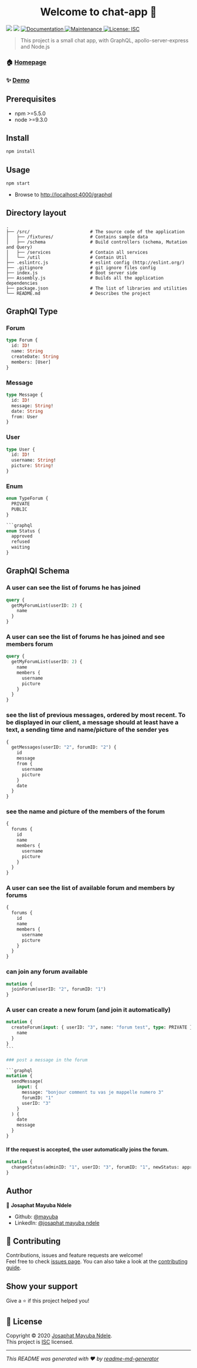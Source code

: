 <h1 align="center">Welcome to chat-app 👋</h1>
<p>
  <img src="https://img.shields.io/badge/npm-%3E%3D5.5.0-blue.svg" />
  <img src="https://img.shields.io/badge/node-%3E%3D9.3.0-blue.svg" />
  <a href="https://github.com/mayuba/chat-app#readme" target="_blank">
    <img alt="Documentation" src="https://img.shields.io/badge/documentation-yes-brightgreen.svg" />
  </a>
  <a href="https://github.com/mayuba/chat-app/graphs/commit-activity" target="_blank">
    <img alt="Maintenance" src="https://img.shields.io/badge/Maintained%3F-yes-green.svg" />
  </a>
  <a href="https://github.com/mayuba/chat-app/blob/master/LICENSE" target="_blank">
    <img alt="License: ISC" src="https://img.shields.io/github/license/mayuba/chat-app" />
  </a>
</p>

> This project is a small chat app, with GraphQL, apollo-server-express and Node.js

### 🏠 [Homepage](https://github.com/mayuba/chat-app#readme)

### ✨ [Demo](localhost:4000/graphql)

## Prerequisites

- npm >=5.5.0
- node >=9.3.0

## Install

```sh
npm install
```

## Usage

```sh
npm start
```

- Browse to [http://localhost:4000/graphql](http://localhost:4000/graphql)

## Directory layout

```
.
├── /src/                       # The source code of the application
│   ├── /fixtures/              # Contains sample data
│   ├── /schema                 # Build controllers (schema, Mutation and Query)
│   ├── /services               # Contain all services
│   └── /util                   # Contain Util
├── .eslintrc.js                # eslint config (http://eslint.org/)
├── .gitignore                  # git ignore files config
├── index.js                    # Boot server side
├── Assembly.js                 # Builds all the application dependencies
├── package.json                # The list of libraries and utilities
└── README.md                   # Describes the project
```

## GraphQl Type

### Forum

```graphql
type Forum {
  id: ID!
  name: String
  createDate: String
  members: [User]
}
```

### Message

```graphql
type Message {
  id: ID!
  message: String!
  date: String
  from: User
}
```

### User

```graphql
type User {
  id: ID!
  username: String!
  picture: String!
}
```

### Enum

````graphql
enum TypeForum {
  PRIVATE
  PUBLIC
}

```graphql
enum Status {
  approved
  refused
  waiting
}
````

## GraphQl Schema

### A user can see the list of forums he has joined

```graphql
query {
  getMyForumList(userID: 2) {
    name
  }
}
```

### A user can see the list of forums he has joined and see members forum

```graphql
query {
  getMyForumList(userID: 2) {
    name
    members {
      username
      picture
    }
  }
}
```

### see the list of previous messages, ordered by most recent. To be displayed in our client, a message should at least have a text, a sending time and name/picture of the sender yes

```graphql
{
  getMessages(userID: "2", forumID: "2") {
    id
    message
    from {
      username
      picture
    }
    date
  }
}
```

### see the name and picture of the members of the forum

```graphql
{
  forums {
    id
    name
    members {
      username
      picture
    }
  }
}
```

### A user can see the list of available forum and members by forums

```graphql
{
  forums {
    id
    name
    members {
      username
      picture
    }
  }
}
```

### can join any forum available

```graphql
mutation {
  joinForum(userID: "2", forumID: "1")
}
```

### A user can create a new forum (and join it automatically)

````graphql
mutation {
  createForum(input: { userID: "3", name: "forum test", type: PRIVATE }) {
    name
  }
}
```

### post a message in the forum

```graphql
mutation {
  sendMessage(
    input: {
      message: "bonjour comment tu vas je mappelle numero 3"
      forumID: "1"
      userID: "3"
    }
  ) {
    date
    message
  }
}
````

#### If the request is accepted, the user automatically joins the forum.

```graphql
mutation {
  changeStatus(adminID: "1", userID: "3", forumID: "1", newStatus: approved)
}
```

## Author

👤 **Josaphat Mayuba Ndele**

- Github: [@mayuba](https://github.com/mayuba)
- LinkedIn: [@josaphat mayuba ndele](https://www.linkedin.com/in/josaphat-mayuba-ndele-18474296/)

## 🤝 Contributing

Contributions, issues and feature requests are welcome!<br />Feel free to check [issues page](https://github.com/mayuba/chat-app/issues). You can also take a look at the [contributing guide](https://github.com/mayuba/chat-app/blob/master/CONTRIBUTING.md).

## Show your support

Give a ⭐️ if this project helped you!

## 📝 License

Copyright © 2020 [Josaphat Mayuba Ndele](https://github.com/mayuba).<br />
This project is [ISC](https://github.com/mayuba/chat-app/blob/master/LICENSE) licensed.

---

_This README was generated with ❤️ by [readme-md-generator](https://github.com/kefranabg/readme-md-generator)_
